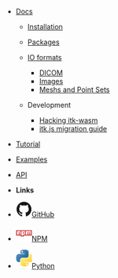 - [Docs](/docs/)

  - [Installation](/docs/installation)

  - [Packages](/docs/packages)

  - [IO formats](/docs/file_formats)

    - [DICOM](/docs/dicom_formats)
    - [Images](/docs/image_formats)
    - [Meshs and Point Sets](/docs/mesh_formats)

  - Development

    - [Hacking itk-wasm](/docs/hacking_itk_wasm)
    - [itk.js migration guide](/docs/itk_js_to_itk_wasm_migration_guide)

- [Tutorial](/tutorial/hello_world)
- [Examples](/examples/)
- [API](/api/)

- **Links**
- [![GitHub](../assets/github.svg)GitHub](https://github.com/InsightSoftwareConsortium/itk-wasm)
- [![NPM](../assets/npm.svg)NPM](https://www.npmjs.com/package/itk-wasm)
- [![Python](../assets/python.svg)Python](https://itkwasm.readthedocs.io/)
